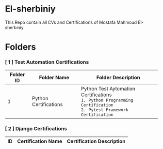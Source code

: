 # El-sherbiniy

This Repo contain all CVs and Certifications of Mostafa Mahmoud El-sherbiniy

# Folders

### **[ 1 ] Test Automation Certifications**

| Folder ID | Folder Name           | Folder Description                                                                                                        |
| --------- | --------------------- | ------------------------------------------------------------------------------------------------------------------------- |
| 1         | Python Certifications | Python Test Aytomation Certifications <br> `1. Python Programming Certification` <br> `2. Pytest Framework Certification` |

### **[ 2 ] Django Certifications**

| ID  | Certification Name | Certification Description |
| --- | ------------------ | ------------------------- |
